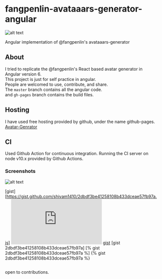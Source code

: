 # fangpenlin-avataaars-generator-angular

![alt text](https://raw.githubusercontent.com/shivam1410/fangpenlin-avataaars-generator-angular/master/src/assets/meta.png)

Angular implementation of @fangpenlin's avataaars-generator

## About

I tried to replicate the @fangpenlin's React based avatar generator in Angular version 6.<br>
This project is just for self practice in angular.<br>
People are welcomed to use, contribute, and share.<br>
The `master` branch contains all the angular code.<br>
and `gh-pages` branch contains the build files. 
## Hosting

I have used free hosting provided by github, under the name github-pages.<br>
[Avatar-Genrator](https://shivam1410.github.io/fangpenlin-avataaars-generator-angular/ "Create cool avatar")

## CI

Used Github Action for continuous integration. Running the CI server on node v10.x provided by Github Actions.
### Screenshots

![alt text](https://raw.githubusercontent.com/shivam1410/fangpenlin-avataaars-generator-angular/master/src/assets/Screenshot_CI.jpg)

[gist][https://gist.github.com/shivam1410/2dbdf3be41258108b433dceae57fb97a.js]
![gist](https://gist.github.com/shivam1410/2dbdf3be41258108b433dceae57fb97a.js)
[gist](https://gist.github.com/shivam1410/2dbdf3be41258108b433dceae57fb97a.js)
[gist 2dbdf3be41258108b433dceae57fb97a]
[% gist 2dbdf3be41258108b433dceae57fb97a %]
{% gist 2dbdf3be41258108b433dceae57fb97a %}

##

open to contributions.
